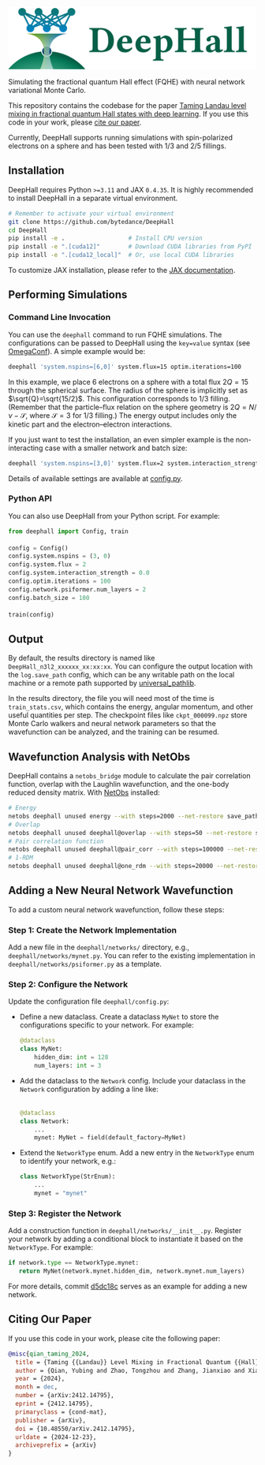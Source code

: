 <p align="center">
  <img src=".github/img/banner.png">
</p>

Simulating the fractional quantum Hall effect (FQHE) with neural network variational Monte Carlo.

This repository contains the codebase for the paper [Taming Landau level mixing in fractional quantum Hall states with deep learning](https://arxiv.org/abs/2412.14795). If you use this code in your work, please [cite our paper](CITATIONS.bib).

Currently, DeepHall supports running simulations with spin-polarized electrons on a sphere and has been tested with 1/3 and 2/5 fillings.

## Installation

DeepHall requires Python `>=3.11` and JAX `0.4.35`. It is highly recommended to install DeepHall in a separate virtual environment.

```bash
# Remember to activate your virtual environment
git clone https://github.com/bytedance/DeepHall
cd DeepHall
pip install -e .                  # Install CPU version
pip install -e ".[cuda12]"        # Download CUDA libraries from PyPI
pip install -e ".[cuda12_local]"  # Or, use local CUDA libraries
```

To customize JAX installation, please refer to the [JAX documentation](https://jax.readthedocs.io/en/latest/installation.html).

## Performing Simulations

### Command Line Invocation

You can use the `deephall` command to run FQHE simulations. The configurations can be passed to DeepHall using the `key=value` syntax (see [OmegaConf](https://omegaconf.readthedocs.io/en/2.3_branch/usage.html#from-a-dot-list)). A simple example would be:

```bash
deephall 'system.nspins=[6,0]' system.flux=15 optim.iterations=100
```

In this example, we place 6 electrons on a sphere with a total flux $2Q=15$ through the spherical surface. The radius of the sphere is implicitly set as $\sqrt{Q}=\sqrt{15/2}$. This configuration corresponds to 1/3 filling. (Remember that the particle–flux relation on the sphere geometry is $2Q = N / \nu - \mathcal{S}$, where $\mathcal{S}=3$ for 1/3 filling.) The energy output includes only the kinetic part and the electron–electron interactions.

If you just want to test the installation, an even simpler example is the non-interacting case with a smaller network and batch size:

```bash
deephall 'system.nspins=[3,0]' system.flux=2 system.interaction_strength=0 optim.iterations=100 network.psiformer.num_layers=2 batch_size=100
```

Details of available settings are available at [config.py](deephall/config.py).

### Python API

You can also use DeepHall from your Python script. For example:

```python
from deephall import Config, train

config = Config()
config.system.nspins = (3, 0)
config.system.flux = 2
config.system.interaction_strength = 0.0
config.optim.iterations = 100
config.network.psiformer.num_layers = 2
config.batch_size = 100

train(config)
```

## Output

By default, the results directory is named like `DeepHall_n3l2_xxxxxx_xx:xx:xx`. You can configure the output location with the `log.save_path` config, which can be any writable path on the local machine or a remote path supported by [universal_pathlib](https://github.com/fsspec/universal_pathlib).

In the results directory, the file you will need most of the time is `train_stats.csv`, which contains the energy, angular momentum, and other useful quantities per step. The checkpoint files like `ckpt_000099.npz` store Monte Carlo walkers and neural network parameters so that the wavefunction can be analyzed, and the training can be resumed.

## Wavefunction Analysis with NetObs

DeepHall contains a `netobs_bridge` module to calculate the pair correlation function, overlap with the Laughlin wavefunction, and the one-body reduced density matrix. With [NetObs](https://github.com/bytedance/netobs) installed:

```bash
# Energy
netobs deephall unused energy --with steps=2000 --net-restore save_path/ckpt_000099.npz --ckpt save_path/energy
# Overlap
netobs deephall unused deephall@overlap --with steps=50 --net-restore save_path/ckpt_000099.npz --ckpt save_path/overlap
# Pair correlation function
netobs deephall unused deephall@pair_corr --with steps=100000 --net-restore save_path/ckpt_000099.npz --ckpt save_path/pair_corr
# 1-RDM
netobs deephall unused deephall@one_rdm --with steps=20000 --net-restore save_path/ckpt_000099.npz --ckpt save_path/1rdm
```

## Adding a New Neural Network Wavefunction

To add a custom neural network wavefunction, follow these steps:

### Step 1: Create the Network Implementation

Add a new file in the `deephall/networks/` directory, e.g., `deephall/networks/mynet.py`. You can refer to the existing implementation in `deephall/networks/psiformer.py` as a template.

### Step 2: Configure the Network

Update the configuration file `deephall/config.py`:
- Define a new dataclass. Create a dataclass `MyNet` to store the configurations specific to your network. For example:
  ```python
  @dataclass
  class MyNet:
      hidden_dim: int = 128
      num_layers: int = 3
  ```
- Add the dataclass to the `Network` config. Include your dataclass in the `Network` configuration by adding a line like:
  ```python

  @dataclass
  class Network:
      ...
      mynet: MyNet = field(default_factory=MyNet)
  ```
- Extend the `NetworkType` enum. Add a new entry in the `NetworkType` enum to identify your network, e.g.:
  ```python
  class NetworkType(StrEnum):
      ...
      mynet = "mynet"
  ```
### Step 3: Register the Network

Add a construction function in `deephall/networks/__init__.py`. Register your network by adding a conditional block to instantiate it based on the `NetworkType`. For example:
 ```python
if network.type == NetworkType.mynet:
    return MyNet(network.mynet.hidden_dim, network.mynet.num_layers)
```

For more details, commit [d5dc18c](https://github.com/bytedance/DeepHall/commit/d5dc18c) serves as an example for adding a new network.

## Citing Our Paper

If you use this code in your work, please cite the following paper:

```bib
@misc{qian_taming_2024,
  title = {Taming {{Landau}} Level Mixing in Fractional Quantum {{Hall}} States with Deep Learning},
  author = {Qian, Yubing and Zhao, Tongzhou and Zhang, Jianxiao and Xiang, Tao and Li, Xiang and Chen, Ji},
  year = {2024},
  month = dec,
  number = {arXiv:2412.14795},
  eprint = {2412.14795},
  primaryclass = {cond-mat},
  publisher = {arXiv},
  doi = {10.48550/arXiv.2412.14795},
  urldate = {2024-12-23},
  archiveprefix = {arXiv}
}
```
